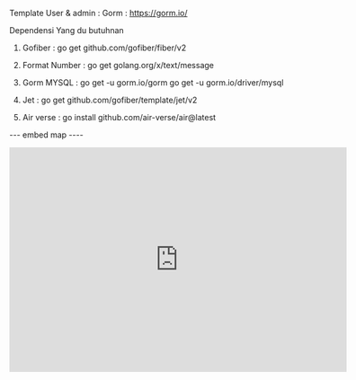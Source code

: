 Template User & admin : 
Gorm : https://gorm.io/

Dependensi 
Yang du butuhnan 
 1. Gofiber : go get github.com/gofiber/fiber/v2
 2. Format Number : go get golang.org/x/text/message
 3. Gorm MYSQL :
                     go get -u gorm.io/gorm
                     go get -u gorm.io/driver/mysql

4. Jet : go get github.com/gofiber/template/jet/v2
5. Air verse : go install github.com/air-verse/air@latest

    
--- embed map ----
<iframe width="600" height="400" style="border:0;"
                src="https://www.openstreetmap.org/export/embed.html?bbox={{Data.Lng}},{{Data.Lat}},{{Data.Lng}},{{Data.Lat}}&layer=mapnik&marker={{Data.Lat}},{{Data.Lng}}">
            </iframe>